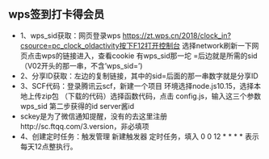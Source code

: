 ## wps签到打卡得会员
- 1、wps_sid获取：网页登录wps  https://zt.wps.cn/2018/clock_in?csource=pc_clock_oldactivity按下F12打开控制台 选择network刷新一下网页点击wps的链接进入，查看cookie 有wps_sid那一坨 =后边就是所需的sid（V02开头的那一串，不含’wps_sid=’)
- 2、分享ID获取：左边的复制链接，其中的sid=后面的那一串数字就是分享ID
- 3、SCF代码：登录腾讯云scf，新建一个项目 环境选择node.js10.15，选择本地上传zip包 （下载的代码）选择函数代码，点击 config.js，输入这三个参数wps_sid  第二步获得的id  server酱id
- sckey是为了微信通知提醒，没有的去这里注册http://sc.ftqq.com/3.version，非必填项
- 4、创建定时任务：触发管理 新建触发器 定时任务，填入 0 0 12 * * * *  表示每天12点整执行。
